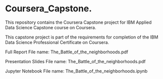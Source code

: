# Coursera_Capstone.
This repository contains the Coursera Capstone project for IBM Applied Data Science Capstone course on Coursera.

This capstone project is part of the requirements for completion of the IBM Data Science Professional Certificate on Coursera.

Full Report
File name: The_Battle_of_the_neighborhoods.pdf

Presentation Slides
File name: The_Battle_of_the_neighborhoods.pdf

Jupyter Notebook
File name: The_Battle_of_the_neighborhoods.ipynb
